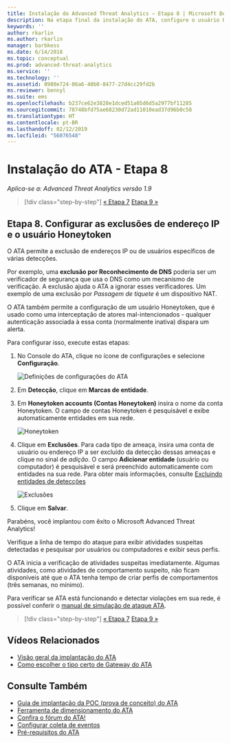 ```yaml
---
title: Instalação do Advanced Threat Analytics – Etapa 8 | Microsoft Docs
description: Na etapa final da instalação do ATA, configure o usuário Honeytoken.
keywords: ''
author: rkarlin
ms.author: rkarlin
manager: barbkess
ms.date: 6/14/2018
ms.topic: conceptual
ms.prod: advanced-threat-analytics
ms.service: ''
ms.technology: ''
ms.assetid: 8980e724-06a6-40b0-8477-27d4cc29fd2b
ms.reviewer: bennyl
ms.suite: ems
ms.openlocfilehash: b237ce62e3828e1dced51a05d6d5a2977bf11285
ms.sourcegitcommit: 78748bfd75ae68230d72ad11010ead37d96b0c58
ms.translationtype: HT
ms.contentlocale: pt-BR
ms.lasthandoff: 02/12/2019
ms.locfileid: "56076548"
---
```

# <a name="install-ata---step-8"></a>Instalação do ATA - Etapa 8

*Aplica-se a: Advanced Threat Analytics versão 1.9*

> [!div class="step-by-step"]
> [« Etapa 7](vpn-integration-install-step.md)
> [Etapa 9 »](install-ata-step9-samr.md)

## <a name="step-8-configure-ip-address-exclusions-and-honeytoken-user"></a>Etapa 8. Configurar as exclusões de endereço IP e o usuário Honeytoken

O ATA permite a exclusão de endereços IP ou de usuários específicos de várias detecções. 

Por exemplo, uma **exclusão por Reconhecimento de DNS** poderia ser um verificador de segurança que usa o DNS como um mecanismo de verificação. A exclusão ajuda o ATA a ignorar esses verificadores. Um exemplo de uma exclusão por *Passagem de tíquete* é um dispositivo NAT.    

O ATA também permite a configuração de um usuário Honeytoken, que é usado como uma interceptação de atores mal-intencionados - qualquer autenticação associada à essa conta (normalmente inativa) dispara um alerta.

Para configurar isso, execute estas etapas:

1.  No Console do ATA, clique no ícone de configurações e selecione **Configuração**.

    ![Definições de configurações do ATA](media/ATA-config-icon.png)

2.  Em **Detecção**, clique em **Marcas de entidade**.

2. Em **Honeytoken accounts (Contas Honeytoken)** insira o nome da conta Honeytoken. O campo de contas Honeytoken é pesquisável e exibe automaticamente entidades em sua rede.

   ![Honeytoken](media/honeytoken.png)

3. Clique em **Exclusões**. Para cada tipo de ameaça, insira uma conta de usuário ou endereço IP a ser excluído da detecção dessas ameaças e clique no sinal de *adição*. O campo **Adicionar entidade** (usuário ou computador) é pesquisável e será preenchido automaticamente com entidades na sua rede. Para obter mais informações, consulte [Excluindo entidades de detecções](excluding-entities-from-detections.md)

   ![Exclusões](media/exclusions.png)

4.  Clique em **Salvar**.


Parabéns, você implantou com êxito o Microsoft Advanced Threat Analytics!

Verifique a linha de tempo do ataque para exibir atividades suspeitas detectadas e pesquisar por usuários ou computadores e exibir seus perfis.

O ATA inicia a verificação de atividades suspeitas imediatamente. Algumas atividades, como atividades de comportamento suspeito, não ficam disponíveis até que o ATA tenha tempo de criar perfis de comportamentos (três semanas, no mínimo).

Para verificar se ATA está funcionando e detectar violações em sua rede, é possível conferir o [manual de simulação de ataque ATA](https://docs.microsoft.com/enterprise-mobility-security/solutions/ata-attack-simulation-playbook).


> [!div class="step-by-step"]
> [« Etapa 7](vpn-integration-install-step.md)
> [Etapa 9 »](install-ata-step9-samr.md)


## <a name="related-videos"></a>Vídeos Relacionados
- [Visão geral da implantação do ATA](https://channel9.msdn.com/Shows/Microsoft-Security/Overview-of-ATA-Deployment-in-10-Minutes)
- [Como escolher o tipo certo de Gateway do ATA](https://channel9.msdn.com/Shows/Microsoft-Security/ATA-Deployment-Choose-the-Right-Gateway-Type)


## <a name="see-also"></a>Consulte Também
- [Guia de implantação da POC (prova de conceito) do ATA](http://aka.ms/atapoc)
- [Ferramenta de dimensionamento do ATA](http://aka.ms/atasizingtool)
- [Confira o fórum do ATA!](https://social.technet.microsoft.com/Forums/security/home?forum=mata)
- [Configurar coleta de eventos](configure-event-collection.md)
- [Pré-requisitos do ATA](ata-prerequisites.md)

